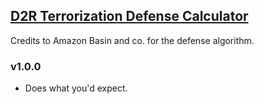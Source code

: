 ## [D2R Terrorization Defense Calculator](https://warren1001.github.io/Defense_Calculator/)

Credits to Amazon Basin and co. for the defense algorithm.

### v1.0.0
- Does what you'd expect.
